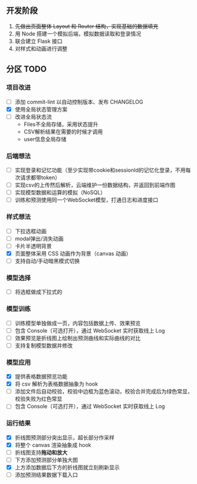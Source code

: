 ## 开发阶段

1. ~~先做出页面整体 Layout 和 Router 结构，实现基础的数据填充~~
2. 用 Node 搭建一个模拟后端，模拟数据读取和登录情况
3. 联合建立 Flask 接口
4. 对样式和动画进行调整

## 分区 TODO

### 项目改进

- [ ] 添加 commit-lint 以自动控制版本、发布 CHANGELOG
- [x] 使用全局状态管理方案
- [ ] 改进全局状态流
  - Files不全局存储，采用状态提升
  - CSV解析结果在需要的时候才调用
  - user信息全局存储

### 后端想法

- [ ] 实现登录和记忆功能（至少实现带cookie和sessionId的记忆化登录，不用每次请求都带token）
- [ ] 实现csv的上传然后解析，云端维护一份数据结构，并返回到前端作图
- [ ] 实现模型数据和运算的模拟（NoSQL）
- [ ] 训练和预测使用同一个WebSocket模型，打通日志和进度接口

### 样式想法

- [ ] 下拉选框动画
- [ ] modal弹出/消失动画
- [ ] 卡片半透明背景
- [x] 页面整体采用 CSS 动画作为背景（canvas 动画）
- [ ] 支持自动/手动暗黑模式切换

### 模型选择

- [ ] 将选框做成下拉式的

### 模型训练

- [ ] 训练模型单独做成一页，内容包括数据上传、效果预览
- [ ] 包含 Console（可选打开），通过 WebSocket 实时获取线上 Log
- [ ] 效果预览是折线图上绘制出预测曲线和实际曲线的对比
- [ ] 支持复制模型数据并修改

### 模型应用

- [x] 提供表格数据预览功能
- [x] 将 csv 解析为表格数据抽象为 hook
- [ ] 添加文件后自动校验，校验中边框为蓝色滚动，校验合并完成后为绿色常显，校验失败为红色常显
- [ ] 包含 Console（可选打开），通过 WebSocket 实时获取线上 Log

### 运行结果

- [x] 折线图预测部分突出显示，超长部分作采样
- [x] 将整个 canvas 渲染抽象成 hook
- [ ] 折线图支持**拖动和放大**
- [ ] 下方添加预测部分单独大图
- [x] 上方添加数据后下方的折线图就立刻刷新显示
- [ ] 添加预测结果数据下载入口
